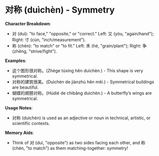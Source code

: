 # **对称 (duìchèn) - Symmetry**

**Character Breakdown**:  
- 对 (duì): "to face," "opposite," or "correct." Left: 又 (yòu, "again/hand"); Right: 寸 (cùn, "inch/measurement").  
- 称 (chèn): "to match" or "to fit." Left: 禾 (hé, "grain/plant"); Right: 争 (zhēng, "strive/fight").

**Examples**:  
- 这个图形很对称。(Zhège túxíng hěn duìchèn.) - This shape is very symmetrical.  
- 对称的建筑很美。(Duìchèn de jiànzhù hěn měi.) - Symmetrical buildings are beautiful.  
- 蝴蝶的翅膀对称。(Húdié de chìbǎng duìchèn.) - A butterfly’s wings are symmetrical.

**Usage Notes**:  
- 对称 (duìchèn) is used as an adjective or noun in technical, artistic, or scientific contexts.

**Memory Aids**:  
- Think of 对 (duì, "opposite") as two sides facing each other, and 称 (chèn, "to match") as them matching-together: symmetry!